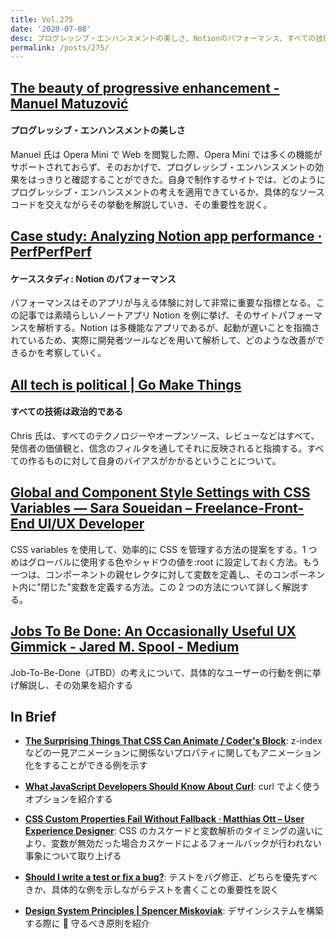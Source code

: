 ```yaml
---
title: Vol.275
date: '2020-07-08'
desc: プログレッシブ・エンハンスメントの美しさ、Notionのパフォーマンス、すべての技術は政治的である、ほか計10リンク
permalink: /posts/275/
---
```


## [The beauty of progressive enhancement - Manuel Matuzović](https://www.matuzo.at/blog/beauty-of-progressive-enhancement/)

#### プログレッシブ・エンハンスメントの美しさ

Manuel 氏は Opera Mini で Web を閲覧した際、Opera Mini では多くの機能がサポートされておらず、そのおかげで、プログレッシブ・エンハンスメントの効果をはっきりと確認することができた。自身で制作するサイトでは、どのようにプログレッシブ・エンハンスメントの考えを適用できているか、具体的なソースコードを交えながらその挙動を解説していき、その重要性を説く。

## [Case study: Analyzing Notion app performance · PerfPerfPerf](https://3perf.com/blog/notion/)

#### ケーススタディ: Notion のパフォーマンス

パフォーマンスはそのアプリが与える体験に対して非常に重要な指標となる。この記事では素晴らしいノートアプリ Notion を例に挙げ、そのサイトパフォーマンスを解析する。Notion は多機能なアプリであるが、起動が遅いことを指摘されているため、実際に開発者ツールなどを用いて解析して、どのような改善ができるかを考察していく。

## [All tech is political | Go Make Things](https://gomakethings.com/all-tech-is-political/)

#### すべての技術は政治的である

Chris 氏は、すべてのテクノロジーやオープンソース、レビューなどはすべて、発信者の価値観と、信念のフィルタを通してそれに反映されると指摘する。すべての作るものに対して自身のバイアスがかかるということについて。

## [Global and Component Style Settings with CSS Variables — Sara Soueidan – Freelance-Front-End UI/UX Developer](https://www.sarasoueidan.com/blog/style-settings-with-css-variables/)

CSS variables を使用して、効率的に CSS を管理する方法の提案をする。1 つめはグローバルに使用する色やシャドウの値を:root に設定しておく方法。もう一つは、コンポーネントの親セレクタに対して変数を定義し、そのコンポーネント内に"閉じた"変数を定義する方法。この 2 つの方法について詳しく解説する。

## [Jobs To Be Done: An Occasionally Useful UX Gimmick - Jared M. Spool - Medium](https://medium.com/@jmspool/jobs-to-be-done-an-occasionally-useful-ux-gimmick-21db21de2d19)

Job-To-Be-Done（JTBD）の考えについて、具体的なユーザーの行動を例に挙げ解説し、その効果を紹介する

## In Brief

- **[The Surprising Things That CSS Can Animate / Coder's Block](https://codersblock.com/blog/the-surprising-things-that-css-can-animate/)**: z-index などの一見アニメーションに関係ないプロパティに関してもアニメーション化をすることができる例を示す

- **[What JavaScript Developers Should Know About Curl](http://thecodebarbarian.com/what-javascript-developers-should-know-about-curl.html)**: curl でよく使うオプションを紹介する

- **[CSS Custom Properties Fail Without Fallback · Matthias Ott – User Experience Designer](https://matthiasott.com/notes/css-custom-properties-fail-without-fallback)**: CSS のカスケードと変数解析のタイミングの違いにより、変数が無効だった場合カスケードによるフォールバックが行われない事象について取り上げる

- **[Should I write a test or fix a bug?](https://kentcdodds.com/blog/should-i-write-a-test-or-fix-a-bug)**: テストをバグ修正、どちらを優先すべきか、具体的な例を示しながらテストを書くことの重要性を説く

- **[Design System Principles | Spencer Miskoviak](https://skovy.dev/design-system-principles/)**: デザインシステムを構築する際に  守るべき原則を紹介
